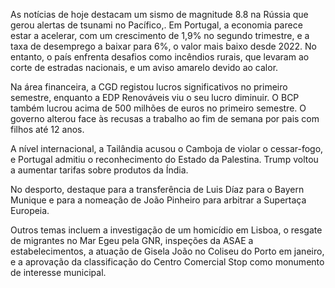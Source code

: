 As notícias de hoje destacam um sismo de magnitude 8.8 na Rússia que gerou alertas de tsunami no Pacífico,. Em Portugal, a economia parece estar a acelerar, com um crescimento de 1,9% no segundo trimestre, e a taxa de desemprego a baixar para 6%, o valor mais baixo desde 2022. No entanto, o país enfrenta desafios como incêndios rurais, que levaram ao corte de estradas nacionais, e um aviso amarelo devido ao calor.

Na área financeira, a CGD registou lucros significativos no primeiro semestre, enquanto a EDP Renováveis viu o seu lucro diminuir. O BCP também lucrou acima de 500 milhões de euros no primeiro semestre. O governo alterou face às recusas a trabalho ao fim de semana por pais com filhos até 12 anos.

A nível internacional, a Tailândia acusou o Camboja de violar o cessar-fogo, e Portugal admitiu o reconhecimento do Estado da Palestina. Trump voltou a aumentar tarifas sobre produtos da Índia.

No desporto, destaque para a transferência de Luis Díaz para o Bayern Munique e para a nomeação de João Pinheiro para arbitrar a Supertaça Europeia.

Outros temas incluem a investigação de um homicídio em Lisboa, o resgate de migrantes no Mar Egeu pela GNR, inspeções da ASAE a estabelecimentos, a atuação de Gisela João no Coliseu do Porto em janeiro, e a aprovação da classificação do Centro Comercial Stop como monumento de interesse municipal.